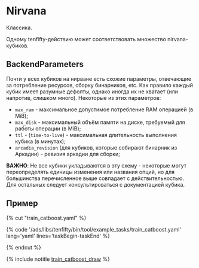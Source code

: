 # Nirvana

Классика.

Одному tenfifty-действию может соответствовать множество nirvana-кубиков.


## BackendParameters

Почти у всех кубиков на нирване есть схожие параметры, отвечающие за потребление ресурсов, сборку бинарников, etc.
Как правило каждый кубик имеет разумные дефолты, однако иногда их не хватает (или напротив, слишком много).
Некоторые из этих параметров:

* `max_ram` - максимальное допустимое потребление RAM операцией (в MiB);
* `max_disk` - максимальный объём памяти на диске, требуемый для работы операции (в MiB);
* `ttl` - (`time-to-live`) - максимальная длительность выполнения кубика (в минутах);
* `arcadia_revision` (для кубиков, которые собирают бинарник из Аркадии) - ревизия аркадии для сборки;

**ВАЖНО**: Не все кубики укладываются в эту схему - некоторые могут переопределять единицы изменения или названия опций, но для большинства перечисленное выше совпадает с действительностью.
Для остальных следует консультироваться с документацией кубика.


## Пример

{% cut "train_catboost.yaml" %}

{% code '/ads/libs/tenfifty/bin/tool/example_tasks/train_catboost.yaml' lang='yaml' lines='taskBegin-taskEnd'  %}

{% endcut %}

{% include notitle [train_catboost_draw](../_includes/demonstration/train_catboost_nirvana.md) %}

